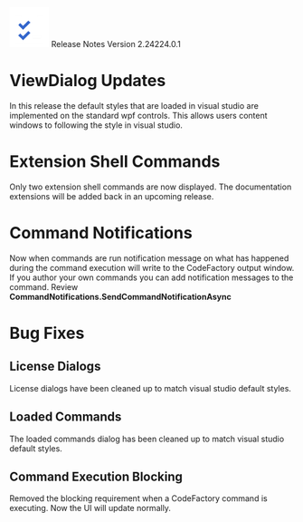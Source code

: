 <a class="brand" >
<img src="../images/releasenotes.png" width=70 /> 
<span class="brand-title">Release Notes Version 2.24224.0.1</span>
</a>

# ViewDialog Updates
In this release the default styles that are loaded in visual studio are implemented on the standard wpf controls.
This allows users content windows to following the style in visual studio.

# Extension Shell Commands
Only two extension shell commands are now displayed. The documentation extensions will be added back in an upcoming release. 

# Command Notifications
Now when commands are run notification message on what has happened during the command execution will write to the CodeFactory output window.
If you author your own commands you can add notification messages to the command. Review **CommandNotifications.SendCommandNotificationAsync**

# Bug Fixes

## License Dialogs
License dialogs have been cleaned up to match visual studio default styles.

## Loaded Commands
The loaded commands dialog has been cleaned up to match visual studio default styles. 

## Command Execution Blocking
Removed the blocking requirement when a CodeFactory command is executing. Now the UI will update normally.
